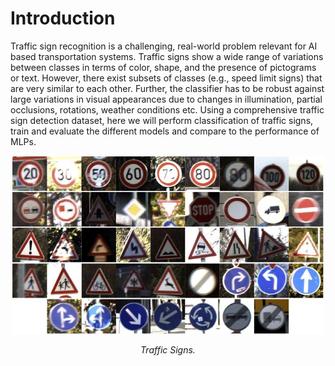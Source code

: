 # Introduction

Traffic sign recognition is a challenging, real-world problem relevant for AI based transportation systems. Traffic signs show a wide range of variations between classes in terms of color, shape, and the presence of pictograms or text. However, there exist subsets of classes (e.g., speed limit signs) that are very similar to each other. Further, the classifier has to be robust against large variations in visual appearances due to changes in illumination, partial occlusions, rotations, weather conditions etc. Using a comprehensive traffic sign detection dataset, here we will perform classification of traffic signs, train and evaluate the different models and compare to the performance of MLPs.
<div align="center">
    <img src="./images/traffic signs.jpg" alt="Clustering Results" width="500">
    <p><em>Traffic Signs.</em></p>
</div>

